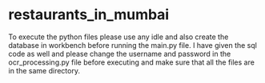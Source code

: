 # restaurants_in_mumbai

To execute the python files please use any idle and also create the database in workbench before running the main.py file. I have given the sql code as well and please change the username and password in the ocr_processing.py file before executing and make sure that all the files are in the same directory.
